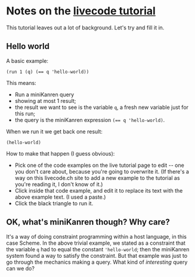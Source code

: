 # Notes on the [livecode tutorial](https://io.livecode.ch/learn/webyrd/webmk)

This tutorial leaves out a lot of background. Let's try and fill it in.

## Hello world

A basic example:

```
(run 1 (q) (== q 'hello-world))
```

This means:
* Run a miniKanren query
* showing at most 1 result;
* the result we want to see is the variable `q`, a fresh new variable just for this run;
* the query is the miniKanren expression `(== q 'hello-world)`.

When we run it we get back one result:

```
(hello-world)
```

How to make that happen (I guess obvious):

* Pick one of the code examples on the live tutorial page to edit --
  one you don't care about, because you're going to overwrite it. (If
  there's a way on this livecode.ch site to add a new example to the
  tutorial as you're reading it, I don't know of it.)
* Click inside that code example, and edit it to replace its text with
  the above example text. (I used a paste.)
* Click the black triangle to run it.

## OK, what's miniKanren though? Why care?

It's a way of doing constraint programming within a host language, in
this case Scheme. In the above trivial example, we stated as a
constraint that the variable `q` had to equal the constant
`'hello-world`; then the miniKanren system found a way to satisfy the
constraint. But that example was just to go through the mechanics
making a query. What kind of *interesting* query can we do?
